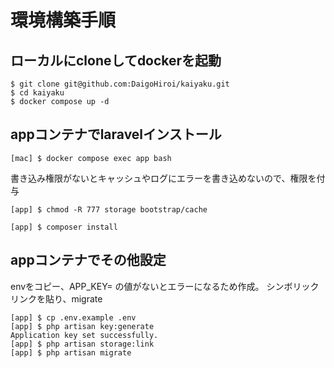 # 環境構築手順

## ローカルにcloneしてdockerを起動

````
$ git clone git@github.com:DaigoHiroi/kaiyaku.git
$ cd kaiyaku
$ docker compose up -d
````

## appコンテナでlaravelインストール

````
[mac] $ docker compose exec app bash
````
書き込み権限がないとキャッシュやログにエラーを書き込めないので、権限を付与

````
[app] $ chmod -R 777 storage bootstrap/cache
````

````
[app] $ composer install
````

## appコンテナでその他設定

envをコピー、APP_KEY= の値がないとエラーになるため作成。
シンボリックリンクを貼り、migrate
````
[app] $ cp .env.example .env
[app] $ php artisan key:generate
Application key set successfully.
[app] $ php artisan storage:link
[app] $ php artisan migrate
````
